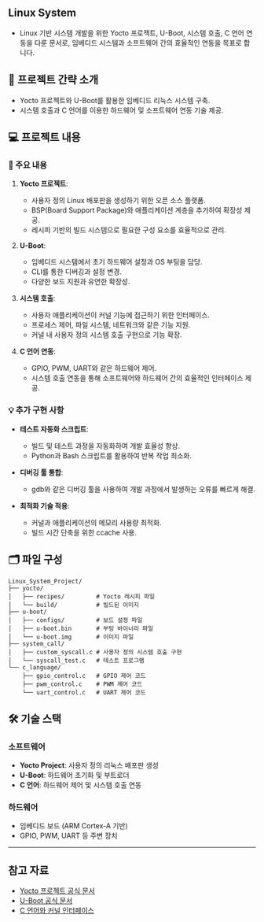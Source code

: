 ## Linux System

  - Linux 기반 시스템 개발을 위한 Yocto 프로젝트, U-Boot, 시스템 호출, C 언어 연동을 다룬 문서로, 임베디드 시스템과 소프트웨어 간의 효율적인 연동을 목표로 합니다.

## 📁 프로젝트 간략 소개

- Yocto 프로젝트와 U-Boot를 활용한 임베디드 리눅스 시스템 구축.
- 시스템 호출과 C 언어를 이용한 하드웨어 및 소프트웨어 연동 기술 제공.

## 💻 프로젝트 내용

### 🎯 주요 내용

1. **Yocto 프로젝트**:
   - 사용자 정의 Linux 배포판을 생성하기 위한 오픈 소스 플랫폼.
   - BSP(Board Support Package)와 애플리케이션 계층을 추가하여 확장성 제공.
   - 레시피 기반의 빌드 시스템으로 필요한 구성 요소를 효율적으로 관리.

2. **U-Boot**:
   - 임베디드 시스템에서 초기 하드웨어 설정과 OS 부팅을 담당.
   - CLI를 통한 디버깅과 설정 변경.
   - 다양한 보드 지원과 유연한 확장성.

3. **시스템 호출**:
   - 사용자 애플리케이션이 커널 기능에 접근하기 위한 인터페이스.
   - 프로세스 제어, 파일 시스템, 네트워크와 같은 기능 지원.
   - 커널 내 사용자 정의 시스템 호출 구현으로 기능 확장.

4. **C 언어 연동**:
   - GPIO, PWM, UART와 같은 하드웨어 제어.
   - 시스템 호출 연동을 통해 소프트웨어와 하드웨어 간의 효율적인 인터페이스 제공.

### 💡 추가 구현 사항

- **테스트 자동화 스크립트**:
  - 빌드 및 테스트 과정을 자동화하여 개발 효율성 향상.
  - Python과 Bash 스크립트를 활용하여 반복 작업 최소화.

- **디버깅 툴 통합**:
  - gdb와 같은 디버깅 툴을 사용하여 개발 과정에서 발생하는 오류를 빠르게 해결.

- **최적화 기술 적용**:
  - 커널과 애플리케이션의 메모리 사용량 최적화.
  - 빌드 시간 단축을 위한 ccache 사용.

## 🗂️ 파일 구성

```
Linux_System_Project/
├── yocto/
│   ├── recipes/         # Yocto 레시피 파일
│   └── build/           # 빌드된 이미지
├── u-boot/
│   ├── configs/         # 보드 설정 파일
│   ├── u-boot.bin       # 부팅 바이너리 파일
│   └── u-boot.img       # 이미지 파일
├── system_call/
│   ├── custom_syscall.c # 사용자 정의 시스템 호출 구현
│   └── syscall_test.c   # 테스트 프로그램
└── c_language/
    ├── gpio_control.c   # GPIO 제어 코드
    ├── pwm_control.c    # PWM 제어 코드
    └── uart_control.c   # UART 제어 코드
```

## 🛠️ 기술 스택

### **소프트웨어**
- **Yocto Project**: 사용자 정의 리눅스 배포판 생성
- **U-Boot**: 하드웨어 초기화 및 부트로더
- **C 언어**: 하드웨어 제어 및 시스템 호출 연동

### **하드웨어**
- 임베디드 보드 (ARM Cortex-A 기반)
- GPIO, PWM, UART 등 주변 장치

---

## 참고 자료
- [Yocto 프로젝트 공식 문서](https://docs.yoctoproject.org/)
- [U-Boot 공식 문서](https://www.denx.de/wiki/U-Boot)
- [C 언어와 커널 인터페이스](https://kernelnewbies.org/)

